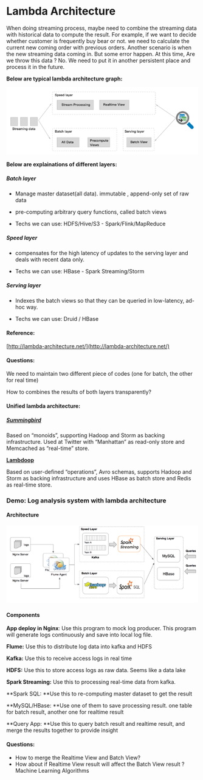 # Lambda Architecture

When doing streaming process, maybe need to combine the streaming data with historical data to compute the result. For example, if we want to decide whether customer is frequently buy bear or not. we need to calculate the current new coming order with previous orders. Another scenario is when the new streaming data coming in. But some error happen. At this time, Are we throw this data ? No. We need to put it in another persistent place and process it in the future.

**Below are typical lambda architecture graph:**

![](/assets/lambda_architecture.png)

**Below are explainations of different layers:**

##### Batch layer

* Manage master dataset\(all data\). immutable , append-only set of raw data

* pre-computing arbitrary query functions, called batch views

* Techs we can use:  HDFS/Hive/S3 - Spark/Flink/MapReduce

##### Speed layer

* compensates for the high latency of updates to the serving layer and deals with recent data only.

* Techs we can use: HBase - Spark Streaming/Storm

##### Serving layer

* Indexes the batch views so that they can be queried in low-latency, ad-hoc way.

* Techs we can use:  Druid / HBase

#### Reference:

[http://lambda-architecture.net/](http://lambda-architecture.net/)

#### Questions:

We need to maintain two different piece of codes \(one for batch, the other for real time\)

How to combines the results of both layers transparently?



#### Unified lambda architecture:

##### [**Summingbird**](https://speakerdeck.com/sritchie/summingbird-streaming-mapreduce-at-twitter)

Based on “monoids”, supporting Hadoop and Storm as backing infrastructure. Used at Twitter with “Manhattan” as read-only store and Memcached as “real-time” store.

[**Lambdoop**](http://www.slideshare.net/Datadopter/lambdoop-a-framework-for-easy-development-of-big-data-applications)

Based on user-defined “operations”, Avro schemas, supports Hadoop and Storm as backing infrastructure and uses HBase as batch store and Redis as real-time store.

### Demo: Log analysis system with lambda architecture

#### Architecture

![](/assets/log_analysis_architect.png)

#### Components

**App deploy in Nginx**: Use this program to mock log producer. This program will generate logs continuously and save into local log file.

**Flume:** Use this to distribute log data into kafka and HDFS

**Kafka:** Use this to receive access logs in real time

**HDFS:** Use this to store access logs as raw data. Seems like a data lake

**Spark Streaming:** Use this to processing real-time data from kafka.

**Spark SQL: **Use this to re-computing master dataset to get the result

**MySQL/HBase: **Use one of them to save processing result. one table for batch result, another one for realtime result

**Query App: **Use this to query batch result and realtime result, and merge the results together to provide insight

#### Questions:

* How to merge the Realtime View and Batch View?
* How about if Realtime View result will affect the Batch View result ? Machine Learning Algorithms

#### 



